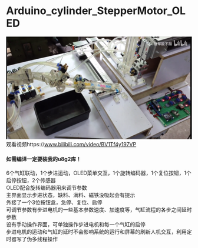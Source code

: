 # Arduino_cylinder_StepperMotor_OLED
![](https://github.com/jie326513988/Arduino_cylinder_StepperMotor_OLED/blob/master/QQ%E6%88%AA%E5%9B%BE20200904155513.png)
观看视频https://www.bilibili.com/video/BV1Tf4y197VP  <br>
#### 如需编译一定要装我的u8g2库！
6个气缸联动，1个步进运动，OLED菜单交互，1个旋转编码器，1个复位按钮，1个启停按钮，2个传感器<br>
OLED配合旋转编码器用来调节参数<br>
主界面显示步进状态，缺料、满料、磁铁没吸起会有提示<br>
外接了一个3位按钮盒，急停、复位、启停<br>
可调节参数有步进电机的一些基本参数速度、加速度等，气缸流程的各步之间延时参数<br>
设有手动操作界面，可单独操作步进电机和每一个气缸的启停<br>
步进电机的运动和气缸的延时不会影响系统的运行和屏幕的刷新人机交互，利用定时器写了伪多线程操作<br>
